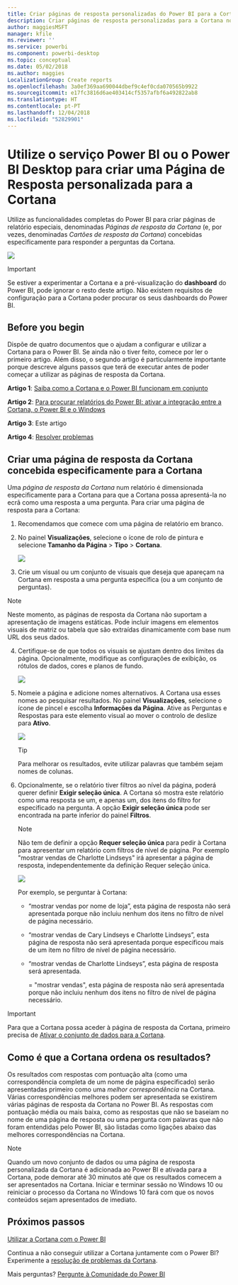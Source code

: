 ```yaml
---
title: Criar páginas de resposta personalizadas do Power BI para a Cortana
description: Criar páginas de resposta personalizadas para a Cortana no Power BI
author: maggiesMSFT
manager: kfile
ms.reviewer: ''
ms.service: powerbi
ms.component: powerbi-desktop
ms.topic: conceptual
ms.date: 05/02/2018
ms.author: maggies
LocalizationGroup: Create reports
ms.openlocfilehash: 3a0ef369aa690044dbef9c4ef0cda070565b9922
ms.sourcegitcommit: e17fc3816d6ae403414cf5357afbf6a492822ab8
ms.translationtype: HT
ms.contentlocale: pt-PT
ms.lasthandoff: 12/04/2018
ms.locfileid: "52829901"
---
```

# <a name="use-power-bi-service-or-power-bi-desktop-to-create-a-custom-answer-page-for-cortana"></a>Utilize o serviço Power BI ou o Power BI Desktop para criar uma Página de Resposta personalizada para a Cortana
Utilize as funcionalidades completas do Power BI para criar páginas de relatório especiais, denominadas *Páginas de resposta da Cortana* (e, por vezes, denominadas *Cartões de resposta da Cortana*) concebidas especificamente para responder a perguntas da Cortana.

![](media/service-cortana-answer-cards/power-bi-cortana.png)

> [!IMPORTANT]
> Se estiver a experimentar a Cortana e a pré-visualização do **dashboard** do Power BI, pode ignorar o resto deste artigo. Não existem requisitos de configuração para a Cortana poder procurar os seus dashboards do Power BI.
> 
> 

## <a name="before-you-begin"></a>Before you begin
Dispõe de quatro documentos que o ajudam a configurar e utilizar a Cortana para o Power BI. Se ainda não o tiver feito, comece por ler o primeiro artigo. Além disso, o segundo artigo é particularmente importante porque descreve alguns passos que terá de executar antes de poder começar a utilizar as páginas de resposta da Cortana.

**Artigo 1**: [Saiba como a Cortana e o Power BI funcionam em conjunto](service-cortana-intro.md)

**Artigo 2**: [Para procurar relatórios do Power BI: ativar a integração entre a Cortana, o Power BI e o Windows](service-cortana-enable.md)

**Artigo 3**: Este artigo

**Artigo 4**: [Resolver problemas](service-cortana-troubleshoot.md)

## <a name="create-a-cortana-answer-page-designed-specifically-for-cortana"></a>Criar uma página de resposta da Cortana concebida especificamente para a Cortana
Uma *página de resposta da Cortana* num relatório é dimensionada especificamente para a Cortana para que a Cortana possa apresentá-la no ecrã como uma resposta a uma pergunta. Para criar uma página de resposta para a Cortana:

1. Recomendamos que comece com uma página de relatório em branco.
2. No painel **Visualizações**, selecione o ícone de rolo de pintura e selecione **Tamanho da Página** > **Tipo** > **Cortana**.
   
    ![](media/service-cortana-answer-cards/pbi-cortana-page-size-new.png)
3. Crie um visual ou um conjunto de visuais que deseja que apareçam na Cortana em resposta a uma pergunta específica (ou a um conjunto de perguntas).

> [!NOTE]
> Neste momento, as páginas de resposta da Cortana não suportam a apresentação de imagens estáticas. Pode incluir imagens em elementos visuais de matriz ou tabela que são extraídas dinamicamente com base num URL dos seus dados. 
> 
> 

4. Certifique-se de que todos os visuais se ajustam dentro dos limites da página. Opcionalmente, modifique as configurações de exibição, os rótulos de dados, cores e planos de fundo.  
   
    ![](media/service-cortana-answer-cards/pbi_cortana_modify-new.png)
5. Nomeie a página e adicione nomes alternativos. A Cortana usa esses nomes ao pesquisar resultados. No painel **Visualizações**, selecione o ícone de pincel e escolha **Informações da Página**. Ative as Perguntas e Respostas para este elemento visual ao mover o controlo de deslize para **Ativo**.
   
    ![](media/service-cortana-answer-cards/pbi_cortana_names-newer.png)
   
   > [!TIP]
   > Para melhorar os resultados, evite utilizar palavras que também sejam nomes de colunas.
   > 
   > 
6. Opcionalmente, se o relatório tiver filtros ao nível da página, poderá querer definir **Exigir seleção única**. A Cortana só mostra este relatório como uma resposta se um, e apenas um, dos itens do filtro for especificado na pergunta. A opção **Exigir seleção única** pode ser encontrada na parte inferior do painel **Filtros**.
   
   > [!NOTE]
   > Não tem de definir a opção **Requer seleção única** para pedir à Cortana para apresentar um relatório com filtros de nível de página. Por exemplo "mostrar vendas de Charlotte Lindseys" irá apresentar a página de resposta, independentemente da definição Requer seleção única.
   > 
   > 
   
     ![](media/service-cortana-answer-cards/pbi-cortana-single-selection-new.png)
   
      Por exemplo, se perguntar à Cortana:
   
   * “mostrar vendas por nome de loja”, esta página de resposta não será apresentada porque não incluiu nenhum dos itens no filtro de nível de página necessário.
   * “mostrar vendas de Cary Lindseys e Charlotte Lindseys”, esta página de resposta não será apresentada porque especificou mais de um item no filtro de nível de página necessário.
   * “mostrar vendas de Charlotte Lindseys”, esta página de resposta será apresentada.
     
     = "mostrar vendas", esta página de resposta não será apresentada porque não incluiu nenhum dos itens no filtro de nível de página necessário.

> [!IMPORTANT]
> Para que a Cortana possa aceder à página de resposta da Cortana, primeiro precisa de [Ativar o conjunto de dados para a Cortana](service-cortana-enable.md).
> 
> 

## <a name="how-does-cortana-order-the-results"></a>Como é que a Cortana ordena os resultados?
Os resultados com respostas com pontuação alta (como uma correspondência completa de um nome de página especificado) serão apresentadas primeiro como uma *melhor correspondência* na Cortana. Várias correspondências melhores podem ser apresentada se existirem várias páginas de resposta da Cortana no Power BI. As respostas com pontuação média ou mais baixa, como as respostas que não se baseiam no nome de uma página de resposta ou uma pergunta com palavras que não foram entendidas pelo Power BI, são listadas como ligações abaixo das melhores correspondências na Cortana.

> [!NOTE]
> Quando um novo conjunto de dados ou uma página de resposta personalizada da Cortana é adicionada ao Power BI e ativada para a Cortana, pode demorar até 30 minutos até que os resultados comecem a ser apresentados na Cortana. Iniciar e terminar sessão no Windows 10 ou reiniciar o processo da Cortana no Windows 10 fará com que os novos conteúdos sejam apresentados de imediato.
> 
> 

## <a name="next-steps"></a>Próximos passos
[Utilizar a Cortana com o Power BI](service-cortana-intro.md)

Continua a não conseguir utilizar a Cortana juntamente com o Power BI?  Experimente a [resolução de problemas da Cortana](service-cortana-troubleshoot.md).

Mais perguntas? [Pergunte à Comunidade do Power BI](http://community.powerbi.com/)

